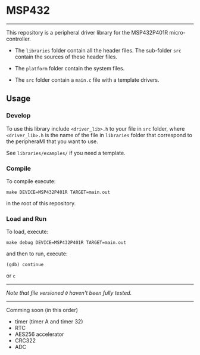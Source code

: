 # MSP432
---

This repository is a peripheral driver library for the MSP432P401R micro-controller.

* The `libraries` folder contain all the header files. The sub-folder `src` contain the sources of these header files.

* The `platform` folder contain the system files.

* The `src` folder contain a `main.c` file with a template drivers.

## Usage

### Develop
To use this library include `<driver_lib>.h` to your file in `src` folder, where `<driver_lib>.h` is the name of the file in `libraries` folder that correspond to the peripheraMl that you want to use.

See `libraries/examples/` if you need a template.

### Compile
To compile execute:
```
make DEVICE=MSP432P401R TARGET=main.out
```
in the root of this repository.

### Load and Run
To load, execute:
```
make debug DEVICE=MSP432P401R TARGET=main.out
```

and then to run, execute:
```
(gdb) continue
```
or `c`

---
*Note that file versioned `0` haven't been fully tested.*

---
Comming soon (in this order)
* timer (timer A and timer 32)
* RTC
* AES256 accelerator
* CRC322
* ADC
